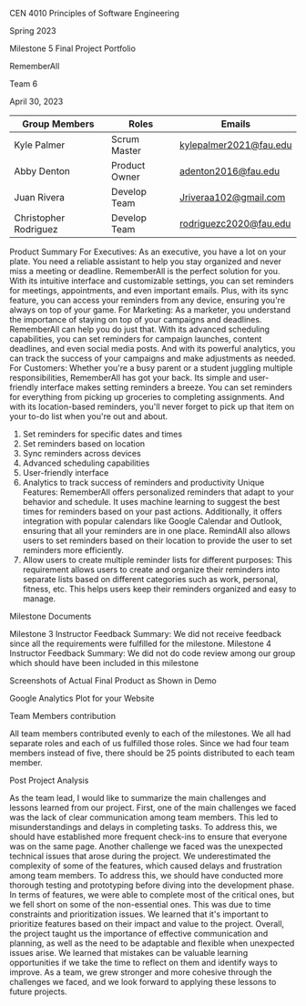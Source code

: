 CEN 4010 Principles of Software Engineering

Spring 2023

Milestone 5 Final Project Portfolio

RememberAll

Team 6

April 30, 2023


| Group Members  | Roles | Emails |
| ------------- | ------------- | ------------- |
| Kyle Palmer  | Scrum Master  | kylepalmer2021@fau.edu |
| Abby Denton  | Product Owner  | adenton2016@fau.edu |
| Juan Rivera | Develop Team  | Jriveraa102@gmail.com |
| Christopher Rodriguez  | Develop Team  | rodriguezc2020@fau.edu |


Product Summary
	For Executives: As an executive, you have a lot on your plate. You need a reliable assistant to help you stay organized and never miss a meeting or deadline. RememberAll is the perfect solution for you. With its intuitive interface and customizable settings, you can set reminders for meetings, appointments, and even important emails. Plus, with its sync feature, you can access your reminders from any device, ensuring you're always on top of your game.
For Marketing: As a marketer, you understand the importance of staying on top of your campaigns and deadlines. RememberAll can help you do just that. With its advanced scheduling capabilities, you can set reminders for campaign launches, content deadlines, and even social media posts. And with its powerful analytics, you can track the success of your campaigns and make adjustments as needed.
For Customers: Whether you're a busy parent or a student juggling multiple responsibilities, RememberAll has got your back. Its simple and user-friendly interface makes setting reminders a breeze. You can set reminders for everything from picking up groceries to completing assignments. And with its location-based reminders, you'll never forget to pick up that item on your to-do list when you're out and about.
1.	Set reminders for specific dates and times
2.	Set reminders based on location
3.	Sync reminders across devices
4.	Advanced scheduling capabilities
5.	User-friendly interface
6.	Analytics to track success of reminders and productivity
Unique Features: RememberAll offers personalized reminders that adapt to your behavior and schedule. It uses machine learning to suggest the best times for reminders based on your past actions. Additionally, it offers integration with popular calendars like Google Calendar and Outlook, ensuring that all your reminders are in one place. RemindAll also allows users to set reminders based on their location to provide the user to set reminders more efficiently.
1.	Allow users to create multiple reminder lists for different purposes: This requirement allows users to create and organize their reminders into separate lists based on different categories such as work, personal, fitness, etc. This helps users keep their reminders organized and easy to manage.

Milestone Documents

Milestone 3 Instructor Feedback Summary: We did not receive feedback since all the requirements were fulfilled for the milestone.
Milestone 4 Instructor Feedback Summary: We did not do code review among our group which should have been included in this milestone 



Screenshots of Actual Final Product as Shown in Demo




Google Analytics Plot for your Website






Team Members contribution

All team members contributed evenly to each of the milestones. We all had separate roles and each of us fulfilled those roles. Since we had four team members instead of five, there should be 25 points distributed to each team member.






Post Project Analysis

As the team lead, I would like to summarize the main challenges and lessons learned from our project. First, one of the main challenges we faced was the lack of clear communication among team members. This led to misunderstandings and delays in completing tasks. To address this, we should have established more frequent check-ins to ensure that everyone was on the same page.
Another challenge we faced was the unexpected technical issues that arose during the project. We underestimated the complexity of some of the features, which caused delays and frustration among team members. To address this, we should have conducted more thorough testing and prototyping before diving into the development phase.
In terms of features, we were able to complete most of the critical ones, but we fell short on some of the non-essential ones. This was due to time constraints and prioritization issues. We learned that it's important to prioritize features based on their impact and value to the project.
Overall, the project taught us the importance of effective communication and planning, as well as the need to be adaptable and flexible when unexpected issues arise. We learned that mistakes can be valuable learning opportunities if we take the time to reflect on them and identify ways to improve. As a team, we grew stronger and more cohesive through the challenges we faced, and we look forward to applying these lessons to future projects.


